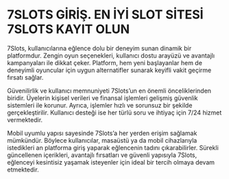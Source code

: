 # 7SLOTS GİRİŞ. EN İYİ SLOT SİTESİ 7SLOTS KAYIT OLUN

7Slots, kullanıcılarına eğlence dolu bir deneyim sunan dinamik bir platformdur. Zengin oyun seçenekleri, kullanıcı dostu arayüzü ve avantajlı kampanyaları ile dikkat çeker. Platform, hem yeni başlayanlar hem de deneyimli oyuncular için uygun alternatifler sunarak keyifli vakit geçirme fırsatı sağlar.

Güvenilirlik ve kullanıcı memnuniyeti 7Slots’un en önemli önceliklerinden biridir. Üyelerin kişisel verileri ve finansal işlemleri gelişmiş güvenlik sistemleri ile korunur. Ayrıca, işlemler hızlı ve sorunsuz bir şekilde gerçekleştirilir. Kullanıcı desteği ise her türlü soru ve ihtiyaç için 7/24 hizmet vermektedir.

Mobil uyumlu yapısı sayesinde 7Slots’a her yerden erişim sağlamak mümkündür. Böylece kullanıcılar, masaüstü ya da mobil cihazlarıyla istedikleri an platforma giriş yaparak eğlencenin tadını çıkarabilirler. Sürekli güncellenen içerikleri, avantajlı fırsatları ve güvenli yapısıyla 7Slots, eğlenceyi kesintisiz yaşamak isteyenler için ideal bir tercih olmaya devam etmektedir.
